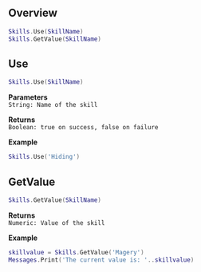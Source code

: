 ## Overview
```lua
Skills.Use(SkillName)
Skills.GetValue(SkillName)
```

## Use
```lua
Skills.Use(SkillName)
```
**Parameters**<br/>
`String: Name of the skill`

**Returns**<br/>
`Boolean: true on success, false on failure`

**Example**
```lua
Skills.Use('Hiding')
```

## GetValue
```lua
Skills.GetValue(SkillName)
```
**Returns**<br/>
`Numeric: Value of the skill`

**Example**
```lua
skillvalue = Skills.GetValue('Magery') 
Messages.Print('The current value is: '..skillvalue)
```

